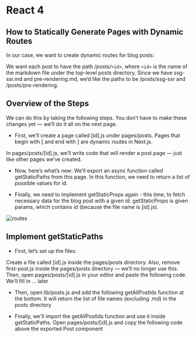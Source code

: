 # React 4

## How to Statically Generate Pages with Dynamic Routes

 In our case, we want to create dynamic routes for blog posts:

 We want each post to have the path /posts/`<id>`, where `<id>` is the name of the markdown file under the top-level posts directory.
 Since we have ssg-ssr.md and pre-rendering.md, we’d like the paths to be /posts/ssg-ssr and /posts/pre-rendering.

## Overview of the Steps

 We can do this by taking the following steps. You don’t have to make these changes yet — we’ll do it all on the next page.

- First, we’ll create a page called [id].js under pages/posts. Pages that begin with [ and end with ] are dynamic routes in Next.js.

 In pages/posts/[id].js, we’ll write code that will render a post page — just like other pages we’ve created.

- Now, here’s what’s new: We’ll export an async function called getStaticPaths from this page. In this function, we need to return a list of possible values for id.

- Finally, we need to implement getStaticProps again - this time, to fetch necessary data for the blog post with a given id. getStaticProps is given params, which contains id (because the file name is [id].js).

![routes](https://nextjs.org/static/images/learn/dynamic-routes/how-to-dynamic-routes.png)

## Implement getStaticPaths

- First, let’s set up the files:

 Create a file called [id].js inside the pages/posts directory.
 Also, remove first-post.js inside the pages/posts directory — we’ll no longer use this.
 Then, open pages/posts/[id].js in your editor and paste the following code. We’ll fill in ... later

- Then, open lib/posts.js and add the following getAllPostIds function at the bottom. It will return the list of file names (excluding .md) in the posts directory

- Finally, we'll import the getAllPostIds function and use it inside getStaticPaths. Open pages/posts/[id].js and copy the following code above the exported Post component
